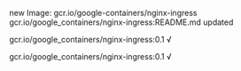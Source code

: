new Image: gcr.io/google-containers/nginx-ingress
gcr.io/google_containers/nginx-ingress:README.md updated 

gcr.io/google_containers/nginx-ingress:0.1 √

gcr.io/google_containers/nginx-ingress:0.1 √

